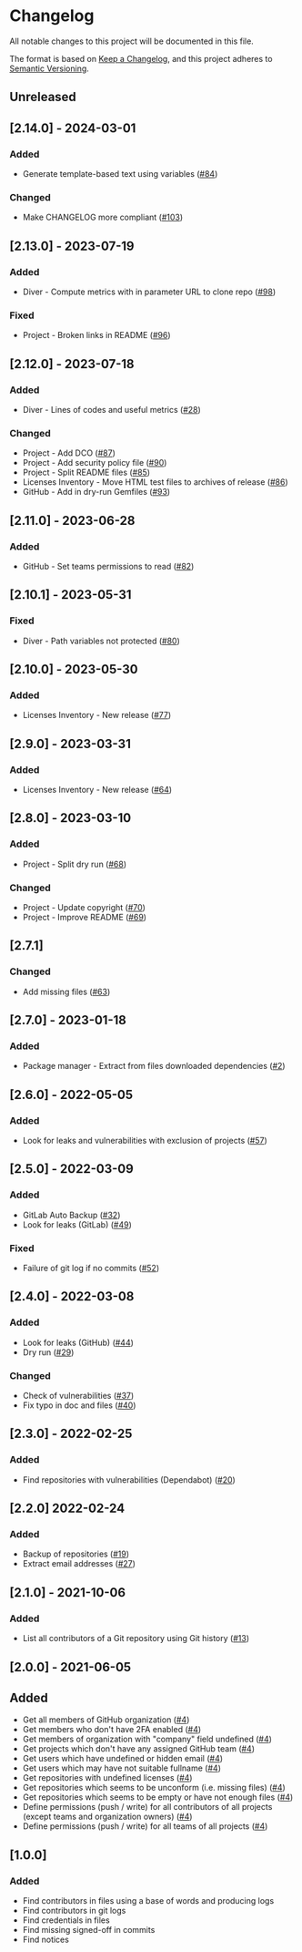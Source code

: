 # Changelog

All notable changes to this project will be documented in this file.

The format is based on [Keep a Changelog](https://keepachangelog.com/en/1.0.0/),
and this project adheres to [Semantic Versioning](https://semver.org/spec/v2.0.0.html).

## Unreleased

## [2.14.0] - 2024-03-01

### Added

- Generate template-based text using variables ([#84](https://github.com/Orange-OpenSource/floss-toolbox/issues/84))

### Changed

- Make CHANGELOG more compliant ([#103](https://github.com/Orange-OpenSource/floss-toolbox/issues/103))

## [2.13.0] - 2023-07-19

### Added

- Diver - Compute metrics with in parameter URL to clone repo ([#98](https://github.com/Orange-OpenSource/floss-toolbox/issues/98))

### Fixed

- Project - Broken links in README ([#96](https://github.com/Orange-OpenSource/floss-toolbox/issues/96))

## [2.12.0] - 2023-07-18

### Added

- Diver - Lines of codes and useful metrics ([#28](https://github.com/Orange-OpenSource/floss-toolbox/issues/28))

### Changed

- Project - Add DCO ([#87](https://github.com/Orange-OpenSource/floss-toolbox/issues/87))
- Project - Add security policy file ([#90](https://github.com/Orange-OpenSource/floss-toolbox/issues/90))
- Project - Split README files  ([#85](https://github.com/Orange-OpenSource/floss-toolbox/issues/85))
- Licenses Inventory - Move HTML test files to archives of release ([#86](https://github.com/Orange-OpenSource/floss-toolbox/issues/86))
- GitHub - Add in dry-run Gemfiles ([#93](https://github.com/Orange-OpenSource/floss-toolbox/issues/93))

## [2.11.0] - 2023-06-28

### Added

- GitHub - Set teams permissions to read ([#82](https://github.com/Orange-OpenSource/floss-toolbox/issues/82))

## [2.10.1] - 2023-05-31

### Fixed

- Diver - Path variables not protected ([#80](https://github.com/Orange-OpenSource/floss-toolbox/issues/80))

## [2.10.0] - 2023-05-30

### Added

- Licenses Inventory - New release ([#77](https://github.com/Orange-OpenSource/floss-toolbox/issues/77))

## [2.9.0] - 2023-03-31

### Added

- Licenses Inventory - New release ([#64](https://github.com/Orange-OpenSource/floss-toolbox/issues/64))

## [2.8.0] - 2023-03-10

### Added

- Project - Split dry run ([#68](https://github.com/Orange-OpenSource/floss-toolbox/issues/68))

### Changed

- Project - Update copyright ([#70](https://github.com/Orange-OpenSource/floss-toolbox/issues/70))
- Project - Improve README ([#69](https://github.com/Orange-OpenSource/floss-toolbox/issues/69))

## [2.7.1]

### Changed

- Add missing files ([#63](https://github.com/Orange-OpenSource/floss-toolbox/issues/63))

## [2.7.0] - 2023-01-18

### Added

- Package manager - Extract from files downloaded dependencies ([#2](https://github.com/Orange-OpenSource/floss-toolbox/issues/2))

## [2.6.0] - 2022-05-05

### Added

- Look for leaks and vulnerabilities with exclusion of projects ([#57](https://github.com/Orange-OpenSource/floss-toolbox/issues/57))

## [2.5.0] - 2022-03-09

### Added

- GitLab Auto Backup ([#32](https://github.com/Orange-OpenSource/floss-toolbox/issues/32))
- Look for leaks (GitLab) ([#49](https://github.com/Orange-OpenSource/floss-toolbox/issues/49))

### Fixed

- Failure of git log if no commits ([#52](https://github.com/Orange-OpenSource/floss-toolbox/issues/52))

## [2.4.0] - 2022-03-08

### Added

- Look for leaks (GitHub) ([#44](https://github.com/Orange-OpenSource/floss-toolbox/issues/44))
- Dry run ([#29](https://github.com/Orange-OpenSource/floss-toolbox/issues/29))

### Changed

- Check of vulnerabilities ([#37](https://github.com/Orange-OpenSource/floss-toolbox/issues/37))
- Fix typo in doc and files ([#40](https://github.com/Orange-OpenSource/floss-toolbox/issues/40))

## [2.3.0] - 2022-02-25

### Added

- Find repositories with vulnerabilities (Dependabot) ([#20](https://github.com/Orange-OpenSource/floss-toolbox/issues/20))

## [2.2.0] 2022-02-24

### Added

- Backup of repositories ([#19](https://github.com/Orange-OpenSource/floss-toolbox/issues/19))
- Extract email addresses ([#27](https://github.com/Orange-OpenSource/floss-toolbox/issues/27))

## [2.1.0] - 2021-10-06

### Added

- List all contributors of a Git repository using Git history ([#13](https://github.com/Orange-OpenSource/floss-toolbox/issues/13))

## [2.0.0] - 2021-06-05

## Added

- Get all members of GitHub organization ([#4](https://github.com/Orange-OpenSource/floss-toolbox/issues/4))
- Get members who don't have 2FA enabled ([#4](https://github.com/Orange-OpenSource/floss-toolbox/issues/4))
- Get members of organization with "company" field undefined ([#4](https://github.com/Orange-OpenSource/floss-toolbox/issues/4))
- Get projects which don't have any assigned GitHub team ([#4](https://github.com/Orange-OpenSource/floss-toolbox/issues/4))
- Get users which have undefined or hidden email ([#4](https://github.com/Orange-OpenSource/floss-toolbox/issues/4))
- Get users which may have not suitable fullname ([#4](https://github.com/Orange-OpenSource/floss-toolbox/issues/4))
- Get repositories with undefined licenses ([#4](https://github.com/Orange-OpenSource/floss-toolbox/issues/4))
- Get repositories which seems to be unconform (i.e. missing files) ([#4](https://github.com/Orange-OpenSource/floss-toolbox/issues/4))
- Get repositories which seems to be empty or have not enough files ([#4](https://github.com/Orange-OpenSource/floss-toolbox/issues/4))
- Define permissions (push / write) for all contributors of all projects (except teams and organization owners) ([#4](https://github.com/Orange-OpenSource/floss-toolbox/issues/4))
- Define permissions (push / write) for all teams of all projects ([#4](https://github.com/Orange-OpenSource/floss-toolbox/issues/4))

## [1.0.0]

### Added

- Find contributors in files using a base of words and producing logs
- Find contributors in git logs
- Find credentials in files
- Find missing signed-off in commits
- Find notices